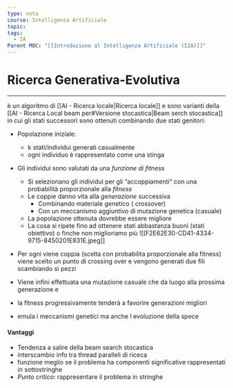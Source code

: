 ```yaml
---
type: nota
course: Intelligenza Artificiale
topic: 
tags:
  - IA
Parent MOC: "[[Introduzione al Intelligenza Artificiale (IIA)]]"
---
```


# Ricerca Generativa-Evolutiva
---
è un algoritmo di [[AI - Ricerca locale|Ricerca locale]] e sono varianti della [[AI - Ricerca Local beam per#Versione stocastica|Beam serch stocastica]] in cui gli stati successori sono ottenuti combinando due stati genitori:


- Popolazione iniziale:
	- k stati/individui generati casualmente
	- ogni individuo è rappresentato come una stinga
- Gli individui sono valutati da una _funzione di fitness_

  - Si selezionano gli individui per gli “accoppiamenti“ con una probabilità proporzionale alla _fitness_
  - Le coppie danno vita alla _generazione_ successiva
	  - Combinando materiale genetico ( crossover)
	  - Con un meccanismo aggiuntivo di mutazione genetica (casuale)
  - La popolazione ottenuta dovrebbe essere migliore
  - La cosa si ripete fino ad ottenere stati abbastanza buoni (stati obiettivo) o finche non miglioriamo più
 ![[F2E62E30-CD41-4334-9715-8450201E831E.jpeg]]
- Per ogni viene coppia (scelta con probabilita proporzionale alla fitness) viene scelto un punto di crossing over e vengono generati due fili scambiando si pezzi
-  Viene infini effettuata una mutazione casuale che da luogo alla prossima generazione e
- la fitness progressivamente tenderà a favorire generazioni migliori
- emula i meccanismi genetici ma anche l evoluzione della spece



#### Vantaggi
-  Tendenza a salire della beam search stocastica
- interscambio info tra thread paralleli di riceca 
- funzione meglio se il problema ha componenti significative rappresentati in sottostringhe 
- _Punto critico_: rappresentare il problema in stringhe 
